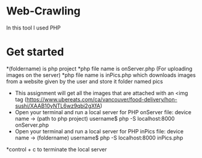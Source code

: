 # Web-Crawling

In this tool I used PHP

# Get started

*(foldername) is php project 
*php file name is onServer.php (For uploading images on the server)
*php file name is inPics.php which downloads images from a website given by the user and store it folder named pics

* This assignment will get all the images that are attached with an <img tag (https://www.ubereats.com/ca/vancouver/food-delivery/hon-sushi/XAAB10yNTL6wz9qbi2gXfA)
* Open your terminal and run a local server for PHP onServer file: device name -> (path to php project) username$ php -S localhost:8000 onServer.php
* Open your terminal and run a local server for PHP inPics file: device name -> (foldername) username$ php -S localhost:8000 inPics.php

*control + c to terminate the local server
